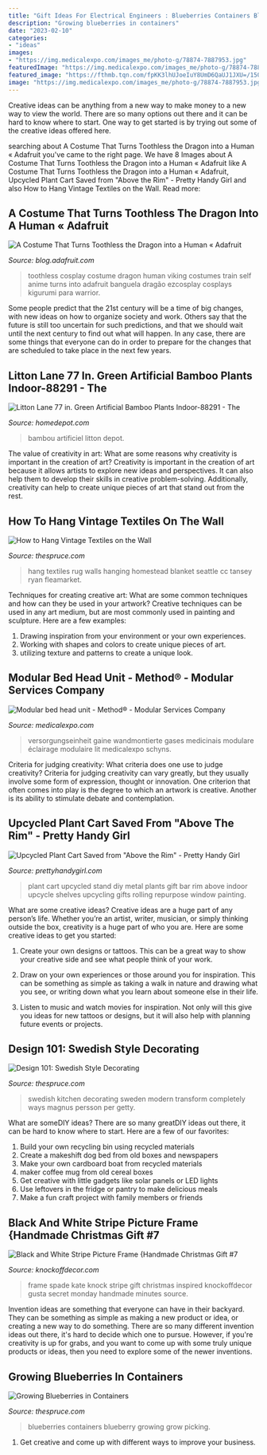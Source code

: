 ```yaml
---
title: "Gift Ideas For Electrical Engineers : Blueberries Containers Blueberry Growing Grow Picking"
description: "Growing blueberries in containers"
date: "2023-02-10"
categories:
- "ideas"
images:
- "https://img.medicalexpo.com/images_me/photo-g/78874-7887953.jpg"
featuredImage: "https://img.medicalexpo.com/images_me/photo-g/78874-7887953.jpg"
featured_image: "https://fthmb.tqn.com/fpKK3lhUJoeIuY8UmD6QaUJ1JXU=/1500x2000/filters:fill(auto,1)/medvjek_12275049664_A_bright-56a2fac55f9b58b7d0cff8ce.jpg"
image: "https://img.medicalexpo.com/images_me/photo-g/78874-7887953.jpg"
---
```



Creative ideas can be anything from a new way to make money to a new way to view the world. There are so many options out there and it can be hard to know where to start. One way to get started is by trying out some of the creative ideas offered here.

	

		
searching about A Costume That Turns Toothless the Dragon into a Human « Adafruit you've came to the right page. We have 8 Images about A Costume That Turns Toothless the Dragon into a Human « Adafruit like A Costume That Turns Toothless the Dragon into a Human « Adafruit, Upcycled Plant Cart Saved from &quot;Above the Rim&quot; - Pretty Handy Girl and also How to Hang Vintage Textiles on the Wall. Read more:
		
    
## A Costume That Turns Toothless The Dragon Into A Human « Adafruit

<img loading=lazy src="https://cdn-blog.adafruit.com/uploads/2017/06/toothless-costume-1.jpg" onerror="this.onerror=null;this.src='https://tse3.mm.bing.net/th?id=OIP.nuXtIR73Q9QMdhvNA6fP4QHaJ4&amp;pid=15.1';" alt="A Costume That Turns Toothless the Dragon into a Human « Adafruit">

_Source: blog.adafruit.com_

>toothless cosplay costume dragon human viking costumes train self anime turns into adafruit banguela dragão ezcosplay cosplays kigurumi para warrior. 

	

Some people predict that the 21st century will be a time of big changes, with new ideas on how to organize society and work. Others say that the future is still too uncertain for such predictions, and that we should wait until the next century to find out what will happen. In any case, there are some things that everyone can do in order to prepare for the changes that are scheduled to take place in the next few years.

    
## Litton Lane 77 In. Green Artificial Bamboo Plants Indoor-88291 - The

<img loading=lazy src="https://images.homedepot-static.com/productImages/8a3064e9-5a17-5cec-9b82-2b3013566f15/svn/litton-lane-artificial-plants-88291-64_1000.jpg" onerror="this.onerror=null;this.src='https://tse4.mm.bing.net/th?id=OIP.jB1g4ZX-ec-Iik5zzgNhoQHaHa&amp;pid=15.1';" alt="Litton Lane 77 in. Green Artificial Bamboo Plants Indoor-88291 - The">

_Source: homedepot.com_

>bambou artificiel litton depot. 

	

The value of creativity in art: What are some reasons why creativity is important in the creation of art?
Creativity is important in the creation of art because it allows artists to explore new ideas and perspectives. It can also help them to develop their skills in creative problem-solving. Additionally, creativity can help to create unique pieces of art that stand out from the rest.

    
## How To Hang Vintage Textiles On The Wall

<img loading=lazy src="https://fthmb.tqn.com/fpKK3lhUJoeIuY8UmD6QaUJ1JXU=/1500x2000/filters:fill(auto,1)/medvjek_12275049664_A_bright-56a2fac55f9b58b7d0cff8ce.jpg" onerror="this.onerror=null;this.src='https://tse1.mm.bing.net/th?id=OIP.GkDv6_XPEam7LQwcqgfBLwHaJ4&amp;pid=15.1';" alt="How to Hang Vintage Textiles on the Wall">

_Source: thespruce.com_

>hang textiles rug walls hanging homestead blanket seattle cc tansey ryan fleamarket. 

	

Techniques for creating creative art: What are some common techniques and how can they be used in your artwork?
Creative techniques can be used in any art medium, but are most commonly used in painting and sculpture. Here are a few examples:
1. Drawing inspiration from your environment or your own experiences.
2. Working with shapes and colors to create unique pieces of art.
3. utilizing texture and patterns to create a unique look.

    
## Modular Bed Head Unit - Method® - Modular Services Company

<img loading=lazy src="https://img.medicalexpo.com/images_me/photo-g/78874-7887953.jpg" onerror="this.onerror=null;this.src='https://tse4.mm.bing.net/th?id=OIP.SLk0zXrpJIvihoYCdwWVQAHaE8&amp;pid=15.1';" alt="Modular bed head unit - Method® - Modular Services Company">

_Source: medicalexpo.com_

>versorgungseinheit gaine wandmontierte gases medicinais modulare éclairage modulaire lit medicalexpo schyns. 

	

Criteria for judging creativity: What criteria does one use to judge creativity?
Criteria for judging creativity can vary greatly, but they usually involve some form of expression, thought or innovation. One criterion that often comes into play is the degree to which an artwork is creative. Another is its ability to stimulate debate and contemplation.

    
## Upcycled Plant Cart Saved From &quot;Above The Rim&quot; - Pretty Handy Girl

<img loading=lazy src="https://i1.wp.com/www.prettyhandygirl.com/wp-content/uploads/2014/03/Plant-cart-in-window.jpg?fit=550%2C892&amp;ssl=1" onerror="this.onerror=null;this.src='https://tse3.mm.bing.net/th?id=OIP.G21o92ArFL6WlxRxWHb8iwHaMA&amp;pid=15.1';" alt="Upcycled Plant Cart Saved from &quot;Above the Rim&quot; - Pretty Handy Girl">

_Source: prettyhandygirl.com_

>plant cart upcycled stand diy metal plants gift bar rim above indoor upcycle shelves upcycling gifts rolling repurpose window painting. 

	

What are some creative ideas?
Creative ideas are a huge part of any person’s life. Whether you’re an artist, writer, musician, or simply thinking outside the box, creativity is a huge part of who you are. Here are some creative ideas to get you started:
1. Create your own designs or tattoos. This can be a great way to show your creative side and see what people think of your work.

2. Draw on your own experiences or those around you for inspiration. This can be something as simple as taking a walk in nature and drawing what you see, or writing down what you learn about someone else in their life.

3. Listen to music and watch movies for inspiration. Not only will this give you ideas for new tattoos or designs, but it will also help with planning future events or projects.


    
## Design 101: Swedish Style Decorating

<img loading=lazy src="https://fthmb.tqn.com/9pKOfJ8s1yU6NPEn7y4hIxKTZTA=/1999x1500/filters:fill(auto,1)/sweden-5addfb75fa6bcc00369c7262.jpg" onerror="this.onerror=null;this.src='https://tse2.mm.bing.net/th?id=OIP.WJ6-NoLdS80hEuhz7QdAOQHaFj&amp;pid=15.1';" alt="Design 101: Swedish Style Decorating">

_Source: thespruce.com_

>swedish kitchen decorating sweden modern transform completely ways magnus persson per getty. 

	

What are someDIY ideas?
There are so many greatDIY ideas out there, it can be hard to know where to start. Here are a few of our favorites: 
1. Build your own recycling bin using recycled materials 
2. Create a makeshift dog bed from old boxes and newspapers 
3. Make your own cardboard boat from recycled materials 
4. maker coffee mug from old cereal boxes 
5. Get creative with little gadgets like solar panels or LED lights 
6. Use leftovers in the fridge or pantry to make delicious meals 
7. Make a fun craft project with family members or friends 

    
## Black And White Stripe Picture Frame {Handmade Christmas Gift #7

<img loading=lazy src="https://knockoffdecor.com/wp-content/uploads/2014/12/kate-spade-inspired-picture-frame1.jpg" onerror="this.onerror=null;this.src='https://tse1.mm.bing.net/th?id=OIP.sa3Ykc6oEWVl89udx9_yEAHaLp&amp;pid=15.1';" alt="Black and White Stripe Picture Frame {Handmade Christmas Gift #7">

_Source: knockoffdecor.com_

>frame spade kate knock stripe gift christmas inspired knockoffdecor gusta secret monday handmade minutes source. 

	

Invention ideas are something that everyone can have in their backyard. They can be something as simple as making a new product or idea, or creating a new way to do something. There are so many different invention ideas out there, it's hard to decide which one to pursue. However, if you're creativity is up for grabs, and you want to come up with some truly unique products or ideas, then you need to explore some of the newer inventions.

    
## Growing Blueberries In Containers

<img loading=lazy src="https://fthmb.tqn.com/ZIin7DPgcnHsC0toaUwE83WWiZ0=/5233x3489/filters:fill(auto,1)/blueberry-picking-699089313-5a708c0dc06471003712e15a.jpg" onerror="this.onerror=null;this.src='https://tse3.mm.bing.net/th?id=OIP.g0h0-aCkfdFxUozGoFlB0wHaE8&amp;pid=15.1';" alt="Growing Blueberries in Containers">

_Source: thespruce.com_

>blueberries containers blueberry growing grow picking. 

	

1. Get creative and come up with different ways to improve your business.


